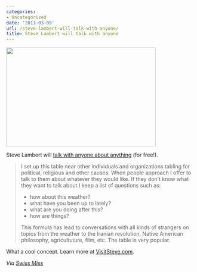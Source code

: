 ```yaml
---
categories:
- Uncategorized
date: '2011-03-09'
url: /steve-lambert-will-talk-with-anyone/
title: Steve Lambert will talk with anyone
---
```


<img src="https://gomakethings.com/wp-content/uploads/2011/03/talk-anyone.jpg" alt="" title="talk-anyone" width="400" height="266" class="aligncenter size-medium wp-image-236" />

Steve Lambert will <a href="http://visitsteve.com/made/talkwithanyone/">talk with anyone about anything</a> (for free!).

<blockquote>I set up this table near other individuals and organizations tabling for political, religious and other causes. When people approach I offer to talk to them about whatever they would like. If they don’t know what they want to talk about I keep a list of questions such as:

- how about this weather?
- what have you been up to lately?
- what are you doing after this?
- how are things?

This formula has lead to conversations with all kinds of strangers on topics from the weather to the Iranian revolution, Native American philosophy, agricultuture, film, etc. The table is very popular.</blockquote>

What a cool concept. Learn more at <a href="http://visitsteve.com/made/talkwithanyone/">VisitSteve.com</a>.

<em>Via <a href="http://www.swiss-miss.com/2011/02/steve-will-talk-with-anyone.html">Swiss Miss</a></em>